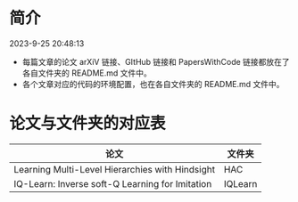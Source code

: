 # 简介

2023-9-25 20:48:13

* 每篇文章的论文 arXiV 链接、GItHub 链接和 PapersWithCode 链接都放在了各自文件夹的 README.md 文件中。
* 各个文章对应的代码的环境配置，也在各自文件夹的 README.md 文件中。

# 论文与文件夹的对应表

| 论文                                            | 文件夹  |
| ----------------------------------------------- | ------- |
| Learning Multi-Level Hierarchies with Hindsight | HAC     |
| IQ-Learn: Inverse soft-Q Learning for Imitation | IQLearn |

